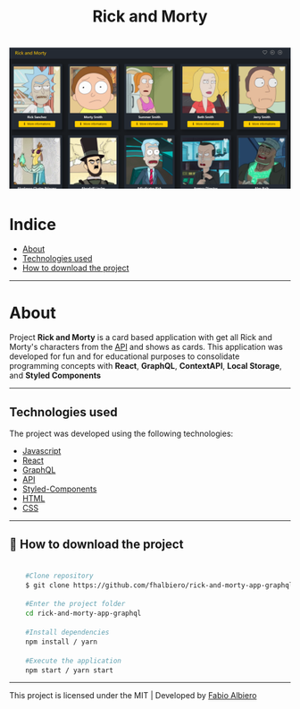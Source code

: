 <h1 align="center">Rick and Morty<h1>

<img src="public/img/screen.png" alt=""> 

# Indice
- [About](#-about)
- [Technologies used](#-technologies-used)
- [How to download the project](#-how-to-download-the-project)

---

# About
Project **Rick and Morty** is a card based application with get all Rick and Morty's characters from the [API](https://rickandmortyapi.com/graphql) and shows as cards. This application was developed for fun and for educational purposes to consolidate programming concepts with **React**, **GraphQL**, **ContextAPI**, **Local Storage**, and **Styled Components** 


---

## Technologies used 

The project was developed using the following technologies:

- [Javascript](https://www.w3schools.com/js/default.asp)
- [React](https://pt-br.reactjs.org/)
- [GraphQL](https://graphql.org/learn/)
- [API](https://rickandmortyapi.com/graphql)
- [Styled-Components](https://styled-components.com/)
- [HTML](https://www.w3schools.com/html/)
- [CSS](https://www.w3schools.com/css/default.asp)


---

## 📁 How to download the project
```bash

    #Clone repository
    $ git clone https://github.com/fhalbiero/rick-and-morty-app-graphql.git

    #Enter the project folder
    cd rick-and-morty-app-graphql

    #Install dependencies
    npm install / yarn

    #Execute the application
    npm start / yarn start

```

---
This project is licensed under the MIT | Developed by [Fabio Albiero](http://fabioalbiero.com/)